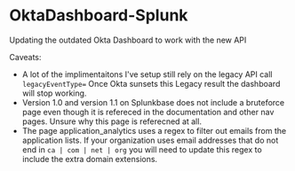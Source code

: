 # OktaDashboard-Splunk
Updating the outdated Okta Dashboard to work with the new API

Caveats:
*	A lot of the implimentaitons I've setup still rely on the legacy API call
     `legacyEventType=`
	Once Okta sunsets this Legacy result the dashboard will stop working. 
* 	Version 1.0 and version 1.1 on Splunkbase does not include a bruteforce page 
	even though it is refereced in the documentation and other nav pages. 
	Unsure why this page is referecned at all. 
*	The page application_analytics uses a regex to filter out emails from the 
	application lists. If your organization uses email addresses that do not end in
	 `ca | com | net | org` 
	you will need to update this regex to include the extra domain extensions.
